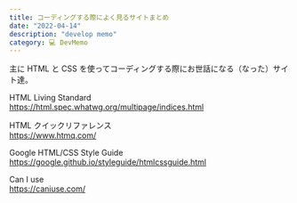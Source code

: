 ```yaml
---
title: コーディングする際によく見るサイトまとめ
date: "2022-04-14"
description: "develop memo"
category: 💻 DevMemo
---
```


主に HTML と CSS を使ってコーディングする際にお世話になる（なった）サイト達。

HTML Living Standard  
https://html.spec.whatwg.org/multipage/indices.html

HTML クイックリファレンス  
https://www.htmq.com/

Google HTML/CSS Style Guide  
https://google.github.io/styleguide/htmlcssguide.html

Can I use  
https://caniuse.com/
